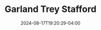 ---
title: Garland Trey Stafford
date: 2024-08-17T19:20:29-04:00
aliases: 
  - /people/trey-stafford/
other_names: 
 - Trey Stafford
featured_image: Trey-Stafford.webp 
featured_image_attr: 
featured_image_attr_link: 
featured_image_alt: 
featured_image_caption: 
Socials:
  Facebook: garlandestafford
  Twitter: 
  Instagram: garlandestafford
  LinkedIn: garlandstafford
  IBDB: 
  IMDb:
  Website: 
---